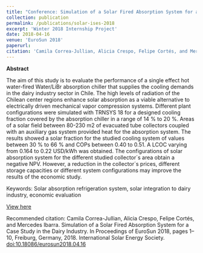 ```yaml
---
title: "Conference: Simulation of a Solar Fired Absorption System for a Case Study in the Dairy Industry"
collection: publication
permalink: /publications/solar-ises-2018
excerpt: 'Winter 2018 Internship Project'
date: 2018-04-16
venue: 'EuroSun 2018'
paperurl: 
citation: 'Camila Correa-Jullian, Alicia Crespo, Felipe Cortés, and Mercedes Ibarra. Simulation of a Solar Fired Absorption System for a Case Study in the Dairy Industry. In Proceedings of EuroSun 2018, pages 1–10, Freiburg, Germany, 2018. International Solar Energy Society. doi:10.18086/eurosun2018.04.16'
---
```

**Abstract**

The aim of this study is to evaluate the performance of a single effect hot water-fired Water/LiBr absorption chiller that supplies the cooling demands in the dairy industry sector in Chile. The high levels of radiation of the Chilean center regions enhance solar absorption as a viable alternative to electrically driven mechanical vapor compression systems. Different plant configurations were simulated with TRNSYS 18 for a designed cooling fraction covered by the absorption chiller in a range of 14 % to 20 %. Areas of a solar field between 80-230 m2 of evacuated tube collectors coupled with an auxiliary gas system provided heat for the absorption system. The results showed a solar fraction for the studied cooling system of values between 30 % to 66 % and COPs between 0.40 to 0.51. A LCOC varying from 0.164 to 0.22 USD/kWh was obtained. The configurations of solar absorption system for the different studied collector´s area obtain a negative NPV. However, a reduction in the collector´s prices, different storage capacities or different system configurations may improve the results of the economic study.

Keywords: Solar absorption refrigeration system, solar integration to dairy industry, economic evaluation

[View here](https://github.com/CamCorreaJullian/CamCorreaJullian.github.io/files/8911661/eurosun2018-0072-CorreaJullian.pdf)

Recommended citation: Camila Correa-Jullian, Alicia Crespo, Felipe Cortés, and Mercedes Ibarra. Simulation of a Solar Fired Absorption System for a Case Study in the Dairy Industry. In Proceedings of EuroSun 2018, pages 1–10, Freiburg, Germany, 2018. International Solar Energy Society. [doi:10.18086/eurosun2018.04.16](http://proceedings.ises.org/?doi=eurosun2018.04.16)
